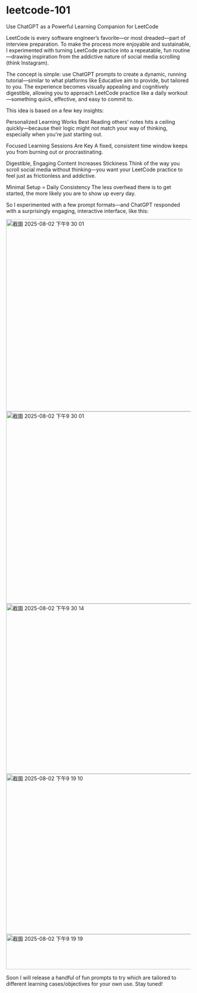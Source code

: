 # leetcode-101
Use ChatGPT as a Powerful Learning Companion for LeetCode

LeetCode is every software engineer’s favorite—or most dreaded—part of interview preparation. To make the process more enjoyable and sustainable, I experimented with turning LeetCode practice into a repeatable, fun routine—drawing inspiration from the addictive nature of social media scrolling (think Instagram).

The concept is simple: use ChatGPT prompts to create a dynamic, running tutorial—similar to what platforms like Educative aim to provide, but tailored to you. The experience becomes visually appealing and cognitively digestible, allowing you to approach LeetCode practice like a daily workout—something quick, effective, and easy to commit to.

This idea is based on a few key insights:

Personalized Learning Works Best
Reading others’ notes hits a ceiling quickly—because their logic might not match your way of thinking, especially when you're just starting out.

Focused Learning Sessions Are Key
A fixed, consistent time window keeps you from burning out or procrastinating.

Digestible, Engaging Content Increases Stickiness
Think of the way you scroll social media without thinking—you want your LeetCode practice to feel just as frictionless and addictive.

Minimal Setup = Daily Consistency
The less overhead there is to get started, the more likely you are to show up every day.

So I experimented with a few prompt formats—and ChatGPT responded with a surprisingly engaging, interactive interface, like this:



<img width="862" height="524" alt="截圖 2025-08-02 下午9 30 01" src="https://github.com/user-attachments/assets/6b05552e-2024-4a67-b947-f371d6c1bf2f" />



<img width="862" height="524" alt="截圖 2025-08-02 下午9 30 01" src="https://github.com/user-attachments/assets/bbc440bc-1153-4b28-a4bf-0990359073af" />



<img width="872" height="464" alt="截圖 2025-08-02 下午9 30 14" src="https://github.com/user-attachments/assets/38591d0e-0178-47c2-864a-f07528cad353" />



<img width="878" height="437" alt="截圖 2025-08-02 下午9 19 10" src="https://github.com/user-attachments/assets/e3dc8540-0f82-4a62-8106-7767ae3b627b" />



<img width="863" height="96" alt="截圖 2025-08-02 下午9 19 19" src="https://github.com/user-attachments/assets/83959d41-6c70-403f-90b8-442210ef9f38" />

Soon I will release a handful of fun prompts to try which are tailored to different learning cases/objectives for your own use. Stay tuned!
